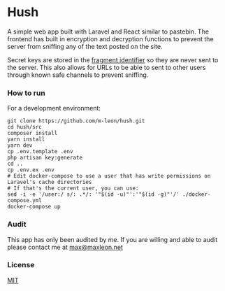 # Hush
A simple web app built with Laravel and React similar to pastebin. The frontend has built in encryption and decryption functions to prevent the server from sniffing any of the text posted on the site.

Secret keys are stored in the [fragment identifier](https://tools.ietf.org/html/rfc1808#section-2.4.1) so they are never sent to the server. This also allows for URLs to be able to sent to other users through known safe channels to prevent sniffing.

### How to run

For a development environment:
```
git clone https://github.com/m-leon/hush.git
cd hush/src
composer install
yarn install
yarn dev
cp .env.template .env
php artisan key:generate
cd ..
cp .env.ex .env
# Edit docker-compose to use a user that has write permissions on Laravel's cache directories
# If that's the current user, you can use:
sed -i -e '/user:/ s/: .*/: '"$(id -u)"':'"$(id -g)"'/' ./docker-compose.yml
docker-compose up
```

### Audit
This app has only been audited by me. If you are willing and able to audit please contact me at max@maxleon.net

### License
[MIT](https://opensource.org/licenses/MIT)
